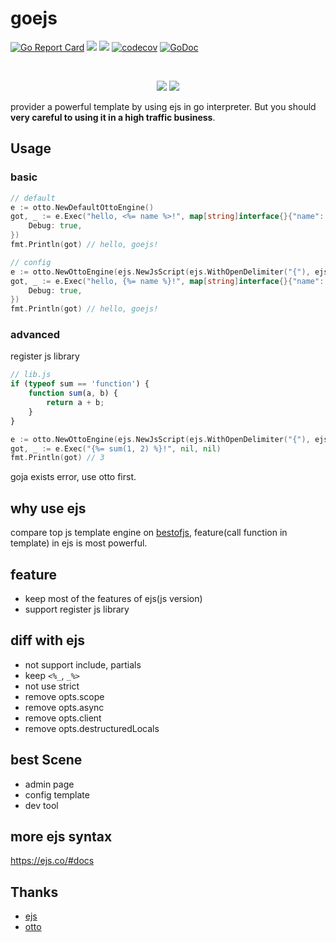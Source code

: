 # goejs

[![Go Report Card](https://goreportcard.com/badge/github.com/lmmfy/goejs)](https://goreportcard.com/report/github.com/lmmfy/goejs)
![](https://github.com/lmmfy/goejs/workflows/gotest/badge.svg)
![](https://github.com/lmmfy/goejs/workflows/style-check/badge.svg)
[![codecov](https://codecov.io/gh/lmmfy/goejs/branch/main/graph/badge.svg)](https://codecov.io/gh/lmmfy/goejs)
[![GoDoc](https://godoc.org/github.com/lmmfy/goejs?status.svg)](https://godoc.org/github.com/lmmfy/goejs)

<br/>
<p align="center">
<img src="https://img.shields.io/badge/PRs-welcome-brightgreen.svg?style=flat-square">
<img src="https://img.shields.io/github/last-commit/lmmfy/goejs?style=flat-square">
</p>

provider a powerful template by using ejs in go interpreter. But you should **very careful to using it in a high traffic business**.

## Usage

### basic

```go
// default
e := otto.NewDefaultOttoEngine()
got, _ := e.Exec("hello, <%= name %>!", map[string]interface{}{"name": "goejs"}, &contract.Option{
	Debug: true,
})
fmt.Println(got) // hello, goejs!

// config 
e := otto.NewOttoEngine(ejs.NewJsScript(ejs.WithOpenDelimiter("{"), ejs.WithOpenDelimiter("}")))
got, _ := e.Exec("hello, {%= name %}!", map[string]interface{}{"name": "goejs"}, &contract.Option{
	Debug: true,
})
fmt.Println(got) // hello, goejs!
```

### advanced

register js library

```js
// lib.js
if (typeof sum == 'function') { 
	function sum(a, b) {
		return a + b;
	}
}
```

```go
e := otto.NewOttoEngine(ejs.NewJsScript(ejs.WithOpenDelimiter("{"), ejs.WithOpenDelimiter("}")))
got, _ := e.Exec("{%= sum(1, 2) %}!", nil, nil)
fmt.Println(got) // 3
```

goja exists error, use otto first.

## why use ejs

compare top js template engine on [bestofjs](https://bestofjs.org/projects?tags=template), feature(call function in template) in ejs is most powerful.

## feature

- keep most of the features of ejs(js version)
- support register js library

## diff with ejs

- not support include, partials
- keep `<%_`, `_%>`
- not use strict
- remove opts.scope
- remove opts.async
- remove opts.client
- remove opts.destructuredLocals

## best Scene

- admin page
- config template 
- dev tool

## more ejs syntax

https://ejs.co/#docs

## Thanks

- [ejs](https://github.com/mde/ejs/)
- [otto](https://github.com/robertkrimen/otto)
